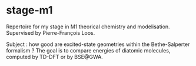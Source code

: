 # stage-m1

Repertoire for my stage in M1 theorical chemistry and modelisation.
Supervised by Pierre-François Loos.

Subject : how good are excited-state geometries within the Bethe-Salperter formalism ?
The goal is to compare energies of diatomic molecules, computed by TD-DFT or by BSE@GWA.
